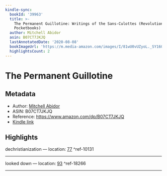 ```yaml
---
kindle-sync:
  bookId: '39963'
  title: >-
    The Permanent Guillotine: Writings of the Sans-Culottes (Revolutionary
    Pocketbooks)
  author: Mitchell Abidor
  asin: B07CT7JKJQ
  lastAnnotatedDate: '2020-08-08'
  bookImageUrl: 'https://m.media-amazon.com/images/I/81wU0vUZyoL._SY160.jpg'
  highlightsCount: 2
---
```

# The Permanent Guillotine
## Metadata
* Author: [Mitchell Abidor](https://www.amazon.comundefined)
* ASIN: B07CT7JKJQ
* Reference: https://www.amazon.com/dp/B07CT7JKJQ
* [Kindle link](kindle://book?action=open&asin=B07CT7JKJQ)

## Highlights
dechristianization — location: [77](kindle://book?action=open&asin=B07CT7JKJQ&location=77) ^ref-10131

---
looked down — location: [93](kindle://book?action=open&asin=B07CT7JKJQ&location=93) ^ref-18266

---
